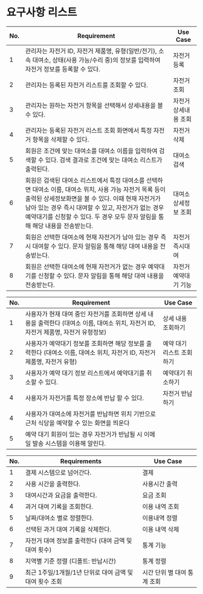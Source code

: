 
# 요구사항 리스트

| No. | Requirement | Use Case |
|-----|--------------|----------|
| 1 | 관리자는 자전거 ID, 자전거 제품명, 유형(일반/전기), 소속 대여소, 상태(사용 가능/수리 중)의 정보를 입력하여 자전거 정보를 등록할 수 있다. | 자전거 등록 |
| 2 | 관리자는 등록된 자전거 리스트를 조회할 수 있다. | 자전거 조회 |
| 3 | 관리자는 원하는 자전거 항목을 선택해서 상세내용을 볼 수 있다. | 자전거 상세내용 조회 |
| 4 | 관리자는 등록된 자전거 리스트 조회 화면에서 특정 자전거 항목을 삭제할 수 있다. | 자전거 삭제 |
| 5 | 회원은 조건에 맞는 대여소를 대여소 이름을 입력하여 검색할 수 있다. 검색 결과로 조건에 맞는 대여소 리스트가 출력된다. | 대여소 검색 |
| 6 | 회원은 검색된 대여소 리스트에서 특정 대여소를 선택하면 대여소 이름, 대여소 위치, 사용 가능 자전거 목록 등이 출력된 상세정보화면을 볼 수 있다. 이때 현재 자전거가 남아 있는 경우 즉시 대여할 수 있고, 자전거가 없는 경우 예약대기를 신청할 수 있다. 두 경우 모두 문자 알림을 통해 해당 내용을 전송받는다. | 대여소 상세정보 조회 |
| 7 | 회원은 선택한 대여소에 현재 자전거가 남아 있는 경우 즉시 대여할 수 있다. 문자 알림을 통해 해당 대여 내용을 전송받는다. | 자전거 즉시대여 |
| 8 | 회원은 선택한 대여소에 현재 자전거가 없는 경우 예약대기를 신청할 수 있다. 문자 알림을 통해 해당 대여 내용을 전송받는다. | 자전거 예약대기 기능 |


| No. | Requirement | Use Case |
|-----|--------------|----------|
| 1 | 사용자가 현재 대여 중인 자전거를 조회하면 상세 내용을 출력한다 (대여소 이름, 대여소 위치, 자전거 ID, 자전거 제품명, 자전거 유형정보) | 상세 내용 조회하기
| 2 | 사용자가 예약대기 정보를 조회하면 해당 정보를 출력한다 (대여소 이름, 대여소 위치, 자전거 ID, 자전거 제품명, 자전거 유형) | 예약 대기 리스트 조회하기
| 3 | 사용자가 예약 대기 정보 리스트에서 예약대기를 취소할 수 있다. | 예약대기 취소하기
| 4 | 사용자가 자전거를 특정 장소에 반납 할 수 있다. | 자전거 반납하기 
| 4 | 사용자가 대여소에 자전거를 반납하면 위치 기반으로 근처 식당을 예약할 수 있는 화면을 띄운다
| 5 | 예약 대기 회원이 있는 경우 자전거가 반납될 시 이메일 발송 시스템을 이용해 알린다. 
    


| No. | Requirements | Use Case |
|-----|--------------|----------|
| 1 | 결제 시스템으로 넘어간다. | 결제 |
| 2 | 사용 시간을 출력한다. | 사용시간 출력 |
| 3 | 대여시간과 요금을 출력한다. | 요금 조회 |
| 4 | 과거 대여 기록을 조회한다. | 이용 내역 조회 |
| 5 | 날짜/대여소 별로 정렬한다. | 이용내역 정렬 |
| 6 | 선택된 과거 대여 기록을 삭제한다. | 이용 내역 삭제 |
| 7 | 자전거 대여 정보를 출력한다 (대여 금액 및 대여 횟수) | 통계 기능 |
| 8 | 지역별 기준 정렬 (디폴트: 반납시간) | 통계 정렬 |
| 9 | 최근 1주일/1개월/1년 단위로 대여 금액 및 대여 횟수 조회 | 시간 단위 별 대여 통계 조회 |
